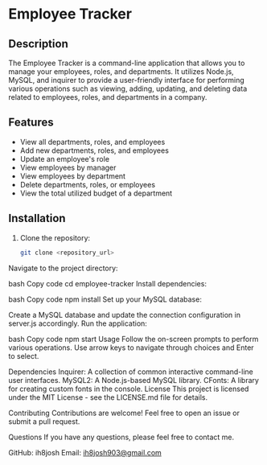 # Employee Tracker

## Description

The Employee Tracker is a command-line application that allows you to manage your employees, roles, and departments. It utilizes Node.js, MySQL, and inquirer to provide a user-friendly interface for performing various operations such as viewing, adding, updating, and deleting data related to employees, roles, and departments in a company.

## Features

- View all departments, roles, and employees
- Add new departments, roles, and employees
- Update an employee's role
- View employees by manager
- View employees by department
- Delete departments, roles, or employees
- View the total utilized budget of a department

## Installation

1. Clone the repository:

   ```bash
   git clone <repository_url>
Navigate to the project directory:

bash
Copy code
cd employee-tracker
Install dependencies:

bash
Copy code
npm install
Set up your MySQL database:

Create a MySQL database and update the connection configuration in server.js accordingly.
Run the application:

bash
Copy code
npm start
Usage
Follow the on-screen prompts to perform various operations. Use arrow keys to navigate through choices and Enter to select.

Dependencies
Inquirer: A collection of common interactive command-line user interfaces.
MySQL2: A Node.js-based MySQL library.
CFonts: A library for creating custom fonts in the console.
License
This project is licensed under the MIT License - see the LICENSE.md file for details.

Contributing
Contributions are welcome! Feel free to open an issue or submit a pull request.

Questions
If you have any questions, please feel free to contact me.

GitHub: ih8josh
Email: ih8josh903@gmail.com